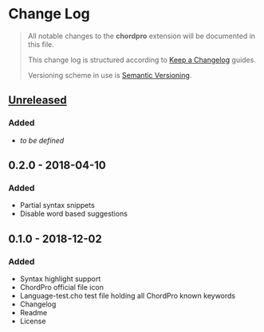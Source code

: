 # Change Log

> All notable changes to the **chordpro** extension will be documented in this file.
>
> This change log is structured according to [Keep a Changelog](https://keepachangelog.com/en/1.0.0/) guides.
>
> Versioning scheme in use is [Semantic Versioning](https://semver.org/spec/v2.0.0.html).

## [Unreleased]

### Added

- _to be defined_

## 0.2.0 - 2018-04-10

### Added

- Partial syntax snippets
- Disable word based suggestions

## 0.1.0 - 2018-12-02

### Added

- Syntax highlight support
- ChordPro official file icon
- Language-test.cho test file holding all ChordPro known keywords
- Changelog
- Readme
- License

[unreleased]: https://github.com/ricardomfmsousa/vscode-chordpro/compare/0.2.0...HEAD
[0.2.0]: https://github.com/ricardomfmsousa/vscode-chordpro/compare/0.1.0...0.2.0
